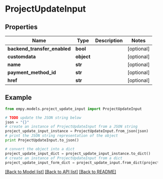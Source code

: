 # ProjectUpdateInput


## Properties
Name | Type | Description | Notes
------------ | ------------- | ------------- | -------------
**backend_transfer_enabled** | **bool** |  | [optional] 
**customdata** | **object** |  | [optional] 
**name** | **str** |  | [optional] 
**payment_method_id** | **str** |  | [optional] 
**href** | **str** |  | [optional] 

## Example

```python
from empy.models.project_update_input import ProjectUpdateInput

# TODO update the JSON string below
json = "{}"
# create an instance of ProjectUpdateInput from a JSON string
project_update_input_instance = ProjectUpdateInput.from_json(json)
# print the JSON string representation of the object
print ProjectUpdateInput.to_json()

# convert the object into a dict
project_update_input_dict = project_update_input_instance.to_dict()
# create an instance of ProjectUpdateInput from a dict
project_update_input_form_dict = project_update_input.from_dict(project_update_input_dict)
```
[[Back to Model list]](../README.md#documentation-for-models) [[Back to API list]](../README.md#documentation-for-api-endpoints) [[Back to README]](../README.md)


